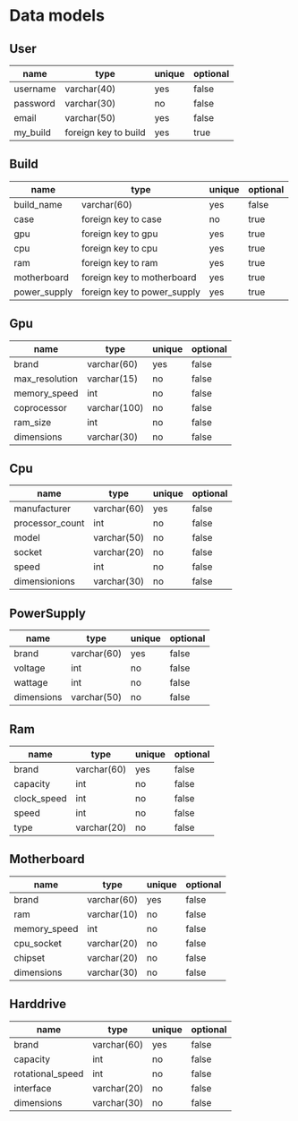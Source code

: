 # Data models

## User

| name     | type                 | unique | optional |
| -------- | -------------------- | ------ | -------- |
| username | varchar(40)          | yes    | false    |
| password | varchar(30)          | no     | false    |
| email    | varchar(50)          | yes    | false    |
| my_build | foreign key to build | yes    | true     |

## Build

| name         | type                        | unique | optional |
| ------------ | --------------------------- | ------ | -------- |
| build_name   | varchar(60)                 | yes    | false    |
| case         | foreign key to case         | no     | true     |
| gpu          | foreign key to gpu          | yes    | true     |
| cpu          | foreign key to cpu          | yes    | true     |
| ram          | foreign key to ram          | yes    | true     |
| motherboard  | foreign key to motherboard  | yes    | true     |
| power_supply | foreign key to power_supply | yes    | true     |

## Gpu

| name           | type         | unique | optional |
| -------------- | ------------ | ------ | -------- |
| brand          | varchar(60)  | yes    | false    |
| max_resolution | varchar(15)  | no     | false    |
| memory_speed   | int          | no     | false    |
| coprocessor    | varchar(100) | no     | false    |
| ram_size       | int          | no     | false    |
| dimensions     | varchar(30)  | no     | false    |

## Cpu

| name            | type        | unique | optional |
| --------------- | ----------- | ------ | -------- |
| manufacturer    | varchar(60) | yes    | false    |
| processor_count | int         | no     | false    |
| model           | varchar(50) | no     | false    |
| socket          | varchar(20) | no     | false    |
| speed           | int         | no     | false    |
| dimensionions   | varchar(30) | no     | false    |

## PowerSupply

| name       | type        | unique | optional |
| ---------- | ----------- | ------ | -------- |
| brand      | varchar(60) | yes    | false    |
| voltage    | int         | no     | false    |
| wattage    | int         | no     | false    |
| dimensions | varchar(50) | no     | false    |

## Ram

| name        | type        | unique | optional |
| ----------- | ----------- | ------ | -------- |
| brand       | varchar(60) | yes    | false    |
| capacity    | int         | no     | false    |
| clock_speed | int         | no     | false    |
| speed       | int         | no     | false    |
| type        | varchar(20) | no     | false    |

## Motherboard

| name         | type        | unique | optional |
| ------------ | ----------- | ------ | -------- |
| brand        | varchar(60) | yes    | false    |
| ram          | varchar(10) | no     | false    |
| memory_speed | int         | no     | false    |
| cpu_socket   | varchar(20) | no     | false    |
| chipset      | varchar(20) | no     | false    |
| dimensions   | varchar(30) | no     | false    |

## Harddrive

| name             | type        | unique | optional |
| ---------------- | ----------- | ------ | -------- |
| brand            | varchar(60) | yes    | false    |
| capacity         | int         | no     | false    |
| rotational_speed | int         | no     | false    |
| interface        | varchar(20) | no     | false    |
| dimensions       | varchar(30) | no     | false    |
